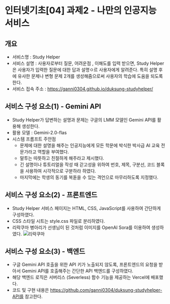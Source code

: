 # 인터넷기초[04] 과제2 - 나만의 인공지능 서비스

## 개요
* 서비스명 : Study Helper
* 서비스 설명 : 사용자로부터 질문, 어려운점 , 이해도를 입력 받으면, Study Helper은 사용자가 입력한 질문에 대한 답과 설명ㅇ르 사용자에게 알려준다. 특히 설명 후에 유사한 문제나 변형 문제 2개를 생성해줌으로써 사용자의 학습에 도움을 되도록한다.
* 서비스 접속 주소 : https://ganni0304.github.io/duksung-studyhelper/

## 서비스 구성 요소(1) - Gemini API
* Study Helper가 답변하는 설명과 문제는 구글의 LMM 모델인 Gemini API를 활용해 생성한다.
* 활용 모델 : Gemini-2.0-flas
* 시스템 프롬프트 주안점
   - 문제에 대한 설명을 해주는 인공지능에게 모든 학문에 박식한 박사급 AI 교육 전문가라고 역할을 부여했다.
   - 말투는 따뜻하고 친절하게 해주라고 제시했다.
   - 긴 설명이나 튜토리얼을 작성 때 갇고성을 위하여 번호, 제목, 구분선, 코드 블록을 사용하여 시각적으로 구분하라 하였다.
   - 마지막에는 학생의 동기를 복돋을 수 있는 격언으로 마무리하도록 지정했다. 
 
## 서비스 구성 요소(2) - 프론트엔드
* Study Helper 서비스 페이지는 HTML, CSS, JavaScript를 사용하여 간단하게 구성하였다.
* CSS 스타일 시트는 style.css 파일로 분리하였다.
* 리락쿠마 병아리가 선생님이 된 것처럼 이미지를 OpenAI Sora를 이용하여 생성하였다.
  ![리락쿠마](https://github.com/user-attachments/assets/364719c6-2870-40bf-a96a-c5df5f4a7952)

## 서비스 구성 요소(3) - 백엔드
* 구글 Gemini API 호출을 위한 API 키가 노출되지 않도록, 프론트엔드의 요청을 받아서 Gemini API를 호출해주는 간단한 API 백엔드를 구성하였다.
* 해당 백엔드 로직은 서버리스 (Severless) 함수 기능을 제공하는 Vercel에 배포했다.
* 코드 및 구현 내용은 https://github.com/ganni0304/duksung-studyhelper-API를 참고한다. 
